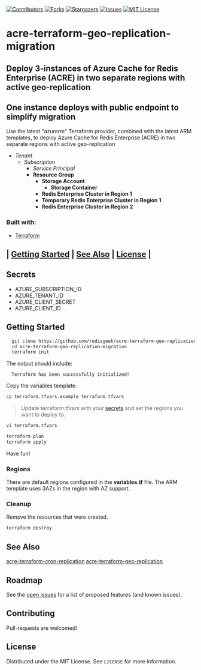 [![Contributors][contributors-shield]][contributors-url]
[![Forks][forks-shield]][forks-url]
[![Stargazers][stars-shield]][stars-url]
[![Issues][issues-shield]][issues-url]
[![MIT License][license-shield]][license-url]

# acre-terraform-geo-replication-migration
## Deploy 3-instances of Azure Cache for Redis Enterprise (ACRE) in two separate regions with active geo-replication
## One instance deploys with public endpoint to simplify migration

Use the latest "azurerm" Terraform provider,
combined with the latest ARM templates, to deploy
Azure Cache for Redis Enterprise (ACRE)
in two separate regions with active geo-replication

- _Tenant_
  - _Subscription_
    - _Service Principal_
    - **Resource Group**
      - **Storage Account**
        - **Storage Container**
      - **Redis Enterprise Cluster in Region 1**
      - **Temporary Redis Enterprise Cluster in Region 1**
      - **Redis Enterprise Cluster in Region 2**

### Built with:

* [Terraform](https://terraform.io)

## | [Getting Started](#getting-started) | [See Also](#see-also)  | [License](#license) |

## Secrets

- AZURE_SUBSCRIPTION_ID
- AZURE_TENANT_ID
- AZURE_CLIENT_SECRET
- AZURE_CLIENT_ID
   
## Getting Started

```bash
  git clone https://github.com/redisgeek/acre-terraform-geo-replication-migration
  cd acre-terraform-geo-replication-migration
  terraform init
```
The output should include:
```text
  Terraform has been successfully initialized!
```
Copy the variables template.
```bash
cp terraform.tfvars.example terraform.tfvars
```
>Update terraform.tfvars with your [secrets](#secrets)
and set the regions you want to deploy to.

```bash
vi terraform.tfvars
```

```bash
terraform plan
terraform apply
```

Have fun!

### Regions

There are default regions configured in the **variables.tf** file.
The ARM template uses 3AZs in the region with AZ support.

### Cleanup

Remove the resources that were created.

```bash
terraform destroy
```

## See Also

[acre-terraform-cron-replication](https://github.com/redisgeek/acre-terraform-cron-replication)
[acre-terraform-geo-replication](https://github.com/redisgeek/acre-terraform-geo-replication)


## Roadmap

See the [open issues](https://github.com/redisgeek/acre-terraform-geo-replication-migration/issues) for a list of proposed features (and known issues).

## Contributing

Pull-requests are welcomed!

## License

Distributed under the MIT License. See `LICENSE` for more information.

[contributors-shield]: https://img.shields.io/github/contributors/redisgeek/acre-terraform-geo-replication-migration.svg?style=for-the-badge
[contributors-url]: https://github.com/redisgeek/acre-terraform-geo-replication-migration/graphs/contributors
[forks-shield]: https://img.shields.io/github/forks/redisgeek/acre-terraform-geo-replication-migration.svg?style=for-the-badge
[forks-url]: https://github.com/redisgeek/acre-terraform-geo-replication-migration/network/members
[stars-shield]: https://img.shields.io/github/stars/redisgeek/acre-terraform-geo-replication-migration.svg?style=for-the-badge
[stars-url]: https://github.com/redisgeek/acre-terraform-geo-replication-migration/stargazers
[issues-shield]: https://img.shields.io/github/issues/redisgeek/acre-terraform-geo-replication-migration.svg?style=for-the-badge
[issues-url]: https://github.com/redisgeek/acre-terraform-geo-replication-migration/issues
[license-shield]: https://img.shields.io/github/license/redisgeek/acre-terraform-geo-replication-migration.svg?style=for-the-badge
[license-url]: https://github.com/redisgeek/acre-terraform-geo-replication-migration/blob/master/LICENSE.txt